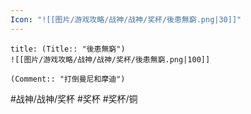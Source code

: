 ```yaml
---
Icon: "![[图片/游戏攻略/战神/战神/奖杯/後患無窮.png|30]]"
---
```

```ad-common-bronze-trophy
title: (Title:: "後患無窮")
![[图片/游戏攻略/战神/战神/奖杯/後患無窮.png|100]]

(Comment:: "打倒曼尼和摩迪")
```

#战神/战神/奖杯 #奖杯 #奖杯/铜
